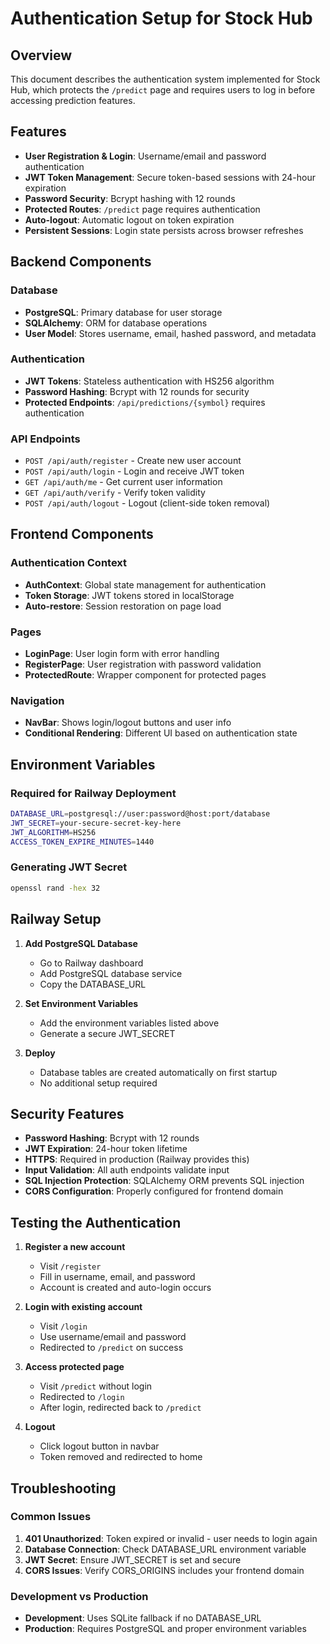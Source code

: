 # Authentication Setup for Stock Hub

## Overview
This document describes the authentication system implemented for Stock Hub, which protects the `/predict` page and requires users to log in before accessing prediction features.

## Features
- **User Registration & Login**: Username/email and password authentication
- **JWT Token Management**: Secure token-based sessions with 24-hour expiration
- **Password Security**: Bcrypt hashing with 12 rounds
- **Protected Routes**: `/predict` page requires authentication
- **Auto-logout**: Automatic logout on token expiration
- **Persistent Sessions**: Login state persists across browser refreshes

## Backend Components

### Database
- **PostgreSQL**: Primary database for user storage
- **SQLAlchemy**: ORM for database operations
- **User Model**: Stores username, email, hashed password, and metadata

### Authentication
- **JWT Tokens**: Stateless authentication with HS256 algorithm
- **Password Hashing**: Bcrypt with 12 rounds for security
- **Protected Endpoints**: `/api/predictions/{symbol}` requires authentication

### API Endpoints
- `POST /api/auth/register` - Create new user account
- `POST /api/auth/login` - Login and receive JWT token
- `GET /api/auth/me` - Get current user information
- `GET /api/auth/verify` - Verify token validity
- `POST /api/auth/logout` - Logout (client-side token removal)

## Frontend Components

### Authentication Context
- **AuthContext**: Global state management for authentication
- **Token Storage**: JWT tokens stored in localStorage
- **Auto-restore**: Session restoration on page load

### Pages
- **LoginPage**: User login form with error handling
- **RegisterPage**: User registration with password validation
- **ProtectedRoute**: Wrapper component for protected pages

### Navigation
- **NavBar**: Shows login/logout buttons and user info
- **Conditional Rendering**: Different UI based on authentication state

## Environment Variables

### Required for Railway Deployment
```bash
DATABASE_URL=postgresql://user:password@host:port/database
JWT_SECRET=your-secure-secret-key-here
JWT_ALGORITHM=HS256
ACCESS_TOKEN_EXPIRE_MINUTES=1440
```

### Generating JWT Secret
```bash
openssl rand -hex 32
```

## Railway Setup

1. **Add PostgreSQL Database**
   - Go to Railway dashboard
   - Add PostgreSQL database service
   - Copy the DATABASE_URL

2. **Set Environment Variables**
   - Add the environment variables listed above
   - Generate a secure JWT_SECRET

3. **Deploy**
   - Database tables are created automatically on first startup
   - No additional setup required

## Security Features

- **Password Hashing**: Bcrypt with 12 rounds
- **JWT Expiration**: 24-hour token lifetime
- **HTTPS**: Required in production (Railway provides this)
- **Input Validation**: All auth endpoints validate input
- **SQL Injection Protection**: SQLAlchemy ORM prevents SQL injection
- **CORS Configuration**: Properly configured for frontend domain

## Testing the Authentication

1. **Register a new account**
   - Visit `/register`
   - Fill in username, email, and password
   - Account is created and auto-login occurs

2. **Login with existing account**
   - Visit `/login`
   - Use username/email and password
   - Redirected to `/predict` on success

3. **Access protected page**
   - Visit `/predict` without login
   - Redirected to `/login`
   - After login, redirected back to `/predict`

4. **Logout**
   - Click logout button in navbar
   - Token removed and redirected to home

## Troubleshooting

### Common Issues
1. **401 Unauthorized**: Token expired or invalid - user needs to login again
2. **Database Connection**: Check DATABASE_URL environment variable
3. **JWT Secret**: Ensure JWT_SECRET is set and secure
4. **CORS Issues**: Verify CORS_ORIGINS includes your frontend domain

### Development vs Production
- **Development**: Uses SQLite fallback if no DATABASE_URL
- **Production**: Requires PostgreSQL and proper environment variables
